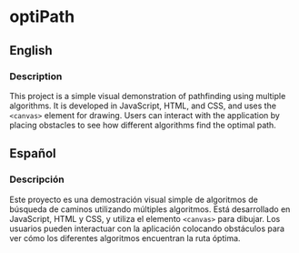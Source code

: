 # optiPath

## English

### Description

This project is a simple visual demonstration of pathfinding using multiple algorithms. It is developed in JavaScript, HTML, and CSS, and uses the `<canvas>` element for drawing. Users can interact with the application by placing obstacles to see how different algorithms find the optimal path.

## Español

### Descripción

Este proyecto es una demostración visual simple de algoritmos de búsqueda de caminos utilizando múltiples algoritmos. Está desarrollado en JavaScript, HTML y CSS, y utiliza el elemento `<canvas>` para dibujar. Los usuarios pueden interactuar con la aplicación colocando obstáculos para ver cómo los diferentes algoritmos encuentran la ruta óptima.
